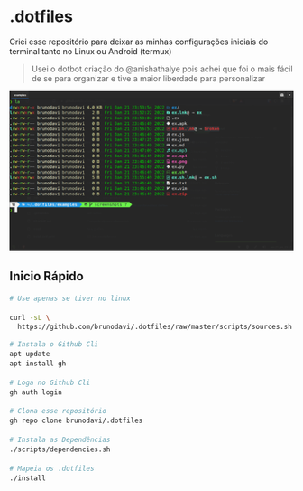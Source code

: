 # .dotfiles

Criei esse repositório para deixar as minhas configurações iniciais
do terminal tanto no Linux ou Android (termux)

> Usei o dotbot criação do @anishathalye pois achei que foi o
> mais fácil de se para organizar e tive a maior liberdade
> para personalizar

![terminal_linux](https://github.com/brunodavi/.dotfiles/raw/screenshots/terminal_linux.png)

## Inicio Rápido

```bash
# Use apenas se tiver no linux

curl -sL \
  https://github.com/brunodavi/.dotfiles/raw/master/scripts/sources.sh | bash

```

```bash
# Instala o Github Cli
apt update
apt install gh

# Loga no Github Cli
gh auth login

# Clona esse repositório
gh repo clone brunodavi/.dotfiles

# Instala as Dependências
./scripts/dependencies.sh

# Mapeia os .dotfiles
./install

```

